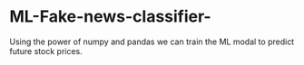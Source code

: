 # ML-Fake-news-classifier-
Using the power of numpy and pandas we can train the ML modal to predict future stock prices.
